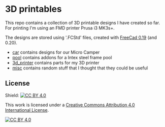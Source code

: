 # 3D printables

This repo contains a collection of 3D printable designs I have created so far.
For printing I'm using an FMD printer Prusa i3 MK3s+.

The designs are stored using '.FCStd' files, created with [FreeCad 0.19](https://www.freecadweb.org/) (and 0.20).

- [car](./car) contains designs for our Micro Camper
- [pool](./pool) contains addons for a Intex steel frame pool
- [3d_printer](./3d_printer) contains parts for my 3D printer
- [misc](./misc) contains random stuff that I thought that they could be useful

## License

Shield: [![CC BY 4.0][cc-by-shield]][cc-by]

This work is licensed under a
[Creative Commons Attribution 4.0 International License][cc-by].

[![CC BY 4.0][cc-by-image]][cc-by]

[cc-by]: http://creativecommons.org/licenses/by/4.0/
[cc-by-image]: https://i.creativecommons.org/l/by/4.0/88x31.png
[cc-by-shield]: https://img.shields.io/badge/License-CC%20BY%204.0-lightgrey.svg
